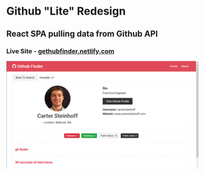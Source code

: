 # Github "Lite" Redesign

## React SPA pulling data from Github API

### Live Site - [gethubfinder.netlify.com](gethubfinder.netlify.com')

![Application](Capture.PNG)
